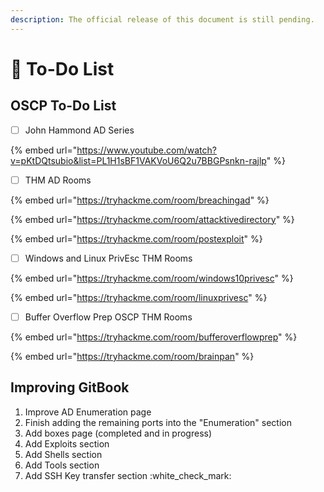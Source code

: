 ```yaml
---
description: The official release of this document is still pending.
---
```


# 📝 To-Do List

## OSCP To-Do List

* [ ] John Hammond AD Series

{% embed url="https://www.youtube.com/watch?v=pKtDQtsubio&list=PL1H1sBF1VAKVoU6Q2u7BBGPsnkn-rajlp" %}

* [ ] THM AD Rooms

{% embed url="https://tryhackme.com/room/breachingad" %}

{% embed url="https://tryhackme.com/room/attacktivedirectory" %}

{% embed url="https://tryhackme.com/room/postexploit" %}

* [ ] Windows and Linux PrivEsc THM Rooms

{% embed url="https://tryhackme.com/room/windows10privesc" %}

{% embed url="https://tryhackme.com/room/linuxprivesc" %}

* [ ] Buffer Overflow Prep OSCP THM Rooms

{% embed url="https://tryhackme.com/room/bufferoverflowprep" %}

{% embed url="https://tryhackme.com/room/brainpan" %}

## Improving GitBook

1. Improve AD Enumeration page
2. Finish adding the remaining ports into the "Enumeration" section
3. Add boxes page (completed and in progress)
4. Add Exploits section
5. Add Shells section
6. Add Tools section
7. Add SSH Key transfer section :white\_check\_mark:
